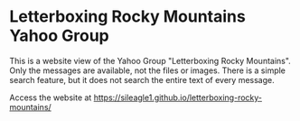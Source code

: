 # Letterboxing Rocky Mountains Yahoo Group

This is a website view of the Yahoo Group "Letterboxing Rocky Mountains".
Only the messages are available, not the files or images.
There is a simple search feature, but it does not search the entire text of every message.

Access the website at https://sileagle1.github.io/letterboxing-rocky-mountains/
